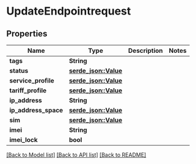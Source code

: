 # UpdateEndpointrequest

## Properties

Name | Type | Description | Notes
------------ | ------------- | ------------- | -------------
**tags** | **String** |  | 
**status** | [**serde_json::Value**](.md) |  | 
**service_profile** | [**serde_json::Value**](.md) |  | 
**tariff_profile** | [**serde_json::Value**](.md) |  | 
**ip_address** | **String** |  | 
**ip_address_space** | [**serde_json::Value**](.md) |  | 
**sim** | [**serde_json::Value**](.md) |  | 
**imei** | **String** |  | 
**imei_lock** | **bool** |  | 

[[Back to Model list]](../README.md#documentation-for-models) [[Back to API list]](../README.md#documentation-for-api-endpoints) [[Back to README]](../README.md)


